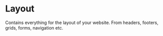 # Layout

Contains everything for the layout of your website. From headers, footers, grids, forms, navigation etc.
